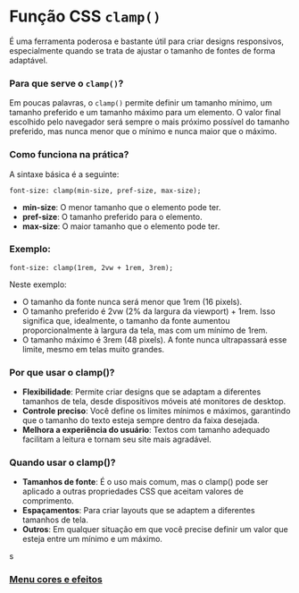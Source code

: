 # Função CSS `clamp()`

É uma ferramenta poderosa e bastante útil para criar designs responsivos, especialmente quando se trata de ajustar o tamanho de fontes de forma adaptável.

### Para que serve o `clamp()`?

Em poucas palavras, o `clamp()` permite definir um tamanho mínimo, um tamanho preferido e um tamanho máximo para um elemento. O valor final escolhido pelo navegador será sempre o mais próximo possível do tamanho preferido, mas nunca menor que o mínimo e nunca maior que o máximo.

### Como funciona na prática?

A sintaxe básica é a seguinte:

```
font-size: clamp(min-size, pref-size, max-size);
```

- **min-size**: O menor tamanho que o elemento pode ter.
- **pref-size**: O tamanho preferido para o elemento.
- **max-size**: O maior tamanho que o elemento pode ter.

### Exemplo:

```
font-size: clamp(1rem, 2vw + 1rem, 3rem);
```

Neste exemplo:

- O tamanho da fonte nunca será menor que 1rem (16 pixels).
- O tamanho preferido é 2vw (2% da largura da viewport) + 1rem. Isso significa que, idealmente, o tamanho da fonte aumentou proporcionalmente à largura da tela, mas com um mínimo de 1rem.
- O tamanho máximo é 3rem (48 pixels). A fonte nunca ultrapassará esse limite, mesmo em telas muito grandes.

### Por que usar o clamp()?

- **Flexibilidade**: Permite criar designs que se adaptam a diferentes tamanhos de tela, desde dispositivos móveis até monitores de desktop.
- **Controle preciso**: Você define os limites mínimos e máximos, garantindo que o tamanho do texto esteja sempre dentro da faixa desejada.
- **Melhora a experiência do usuário**: Textos com tamanho adequado facilitam a leitura e tornam seu site mais agradável.

### Quando usar o clamp()?

- **Tamanhos de fonte**: É o uso mais comum, mas o clamp() pode ser aplicado a outras propriedades CSS que aceitam valores de comprimento.
- **Espaçamentos**: Para criar layouts que se adaptem a diferentes tamanhos de tela.
- **Outros**: Em qualquer situação em que você precise definir um valor que esteja entre um mínimo e um máximo.

s
### [Menu cores e efeitos](menu_cores-efeitos.md)